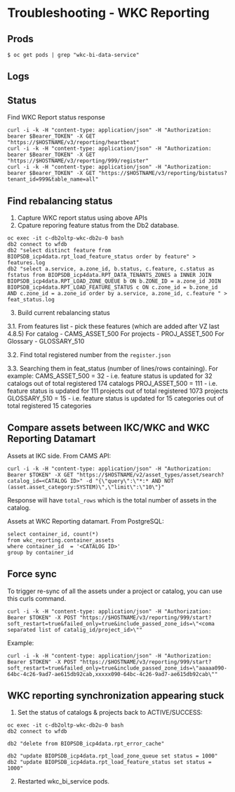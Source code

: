 # Troubleshooting - WKC Reporting 
## Prods 

```
$ oc get pods | grep "wkc-bi-data-service"
```

## Logs

## Status
Find WKC Report status response 
```
curl -i -k -H "content-type: application/json" -H "Authorization: bearer $Bearer_TOKEN" -X GET "https://$HOSTNAME/v3/reporting/heartbeat"
curl -i -k -H "content-type: application/json" -H "Authorization: bearer $Bearer_TOKEN" -X GET "https://$HOSTNAME/v3/reporting/999/register"
curl -i -k -H "content-type: application/json" -H "Authorization: bearer $Bearer_TOKEN" -X GET "https://$HOSTNAME/v3/reporting/bistatus?tenant_id=999&table_name=all"
```
## Find rebalancing status
1) Capture WKC report status using above APIs
2) Cpature reporing feature status from the Db2 database.
```
oc exec -it c-db2oltp-wkc-db2u-0 bash
db2 connect to wfdb
db2 "select distinct feature from BIOPSDB_icp4data.rpt_load_feature_status order by feature" > features.log
db2 "select a.service, a.zone_id, b.status, c.feature, c.status as fstatus from BIOPSDB_icp4data.RPT_DATA_TENANTS_ZONES a INNER JOIN BIOPSDB_icp4data.RPT_LOAD_ZONE_QUEUE b ON b.ZONE_ID = a.zone_id JOIN BIOPSDB_icp4data.RPT_LOAD_FEATURE_STATUS c ON c.zone_id = b.zone_id AND c.zone_id = a.zone_id order by a.service, a.zone_id, c.feature " > feat_status.log
```
3) Build current rebalancing status
   
3.1. From features list - pick these features (which are added after VZ last 4.8.5)
For catalog - CAMS_ASSET_500
For projects - PROJ_ASSET_500
For Glossary - GLOSSARY_510

3.2. Find total registered number from the `register.json`

3.3. Searching them in feat_status (number of lines/rows containing). For example:
CAMS_ASSET_500 = 32 - i.e. feature status is updated for 32 catalogs out of total registered 174 catalogs
PROJ_ASSET_500 = 111 - i.e. feature status is updated for 111 projects out of total registered 1073 projects
GLOSSARY_510 = 15 - i.e. feature status is updated for 15 categories out of total registered 15 categories


## Compare assets between IKC/WKC and WKC Reporting Datamart
Assets at IKC side. From CAMS API:
```
curl -i -k -H "content-type: application/json" -H "Authorization: Bearer $TOKEN" -X GET "https://$HOSTNAME/v2/asset_types/asset/search?catalog_id=<CATALOG ID>" -d "{\"query\":\"*:* AND NOT (asset.asset_category:SYSTEM)\",\"limit\":\"10\"}"
```
Response will have `total_rows` which is the total number of assets in the catalog.

Assets at WKC Reporting datamart. From PostgreSQL:
```
select container_id, count(*) 
from wkc_reorting.container_assets 
where container_id  = '<CATALOG ID>'
group by container_id
```

## Force sync
To trigger re-sync of all the assets under a project or catalog, you can use this curls command.
```
curl -i -k -H "content-type: application/json" -H "Authorization: Bearer $TOKEN" -X POST "https://$HOSTNAME/v3/reporting/999/start?soft_restart=true&failed_only=true&include_passed_zone_ids=\"<coma separated list of catalig_id/project_id>\""
```
Example:
```
curl -i -k -H "content-type: application/json" -H "Authorization: Bearer $TOKEN" -X POST "https://$HOSTNAME/v3/reporting/999/start?soft_restart=true&failed_only=true&include_passed_zone_ids=\"aaaaa090-64bc-4c26-9ad7-ae615db92cab,xxxxx090-64bc-4c26-9ad7-ae615db92cab\""
```

## WKC reporting synchronization appearing stuck
1) Set the status of catalogs & projects back to ACTIVE/SUCCESS:
```
oc exec -it c-db2oltp-wkc-db2u-0 bash
db2 connect to wfdb

db2 "delete from BIOPSDB_icp4data.rpt_error_cache"

db2 "update BIOPSDB_icp4data.rpt_load_zone_queue set status = 1000"
db2 "update BIOPSDB_icp4data.rpt_load_feature_status set status = 1000"
```
2) Restarted wkc_bi_service pods.

